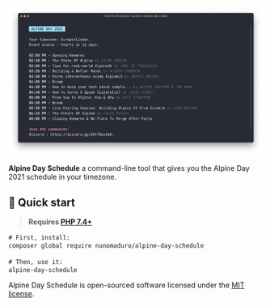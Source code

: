 <p align="center">
  <img src="https://raw.githubusercontent.com/nunomaduro/alpine-day-schedule/master/art/readme.png" width="882" alt="Alpine Day Schedule Preview">
</p>

**Alpine Day Schedule** a command-line tool that gives you the Alpine Day 2021 schedule in your timezone.

## 🚀 Quick start

> **Requires [PHP 7.4+](https://php.net/releases/)**

```
# First, install:
composer global require nunomaduro/alpine-day-schedule

# Then, use it:
alpine-day-schedule
```

Alpine Day Schedule is open-sourced software licensed under the [MIT license](LICENSE.md).
